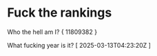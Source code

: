 # Fuck the rankings

Who the hell am I?
{ 11809382 }

What fucking year is it?
[ 2025-03-13T04:23:20Z ]
